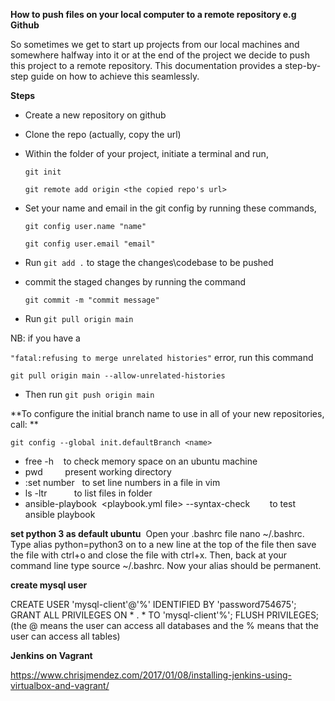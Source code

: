 **How to push files on your local computer to a remote repository e.g Github**


So sometimes we get to start up projects from our local machines and somewhere halfway into it or at the end of the project we decide to push this project to a remote repository.
This documentation provides a step-by-step guide on how to achieve this seamlessly.

**Steps**
- Create a new repository on github
- Clone the repo (actually, copy the url)
- Within the folder of your project, initiate a    terminal and run,

  `git init`

  `git remote add origin <the copied repo's url>`
- Set your name and email in the git config by running these commands,

    `git config user.name "name"`

  `git config user.email "email"`

- Run `git add .` to stage the changes\codebase to be pushed

- commit the staged changes by running the command
  
  `git commit -m "commit message"`

- Run `git pull origin main`

NB: if you have a 

`"fatal:refusing to merge unrelated histories"` error, run this command

`git pull origin main --allow-unrelated-histories`

- Then run `git push origin main`





**To configure the initial branch name to use in all
of your new repositories, call: **

`git config --global init.defaultBranch <name>`


- free -h    to check memory space on an ubuntu machine
- pwd         present working directory
- :set number   to set line numbers in a file in vim
- ls -ltr  <name of folder>         to list files in folder
- ansible-playbook  <playbook.yml file> --syntax-check        to test ansible playbook

**set python 3 as default ubuntu**  
Open your .bashrc file nano ~/.bashrc. Type alias python=python3 on to a new line at the top of the file then save the file with ctrl+o and close the file with ctrl+x. Then, back at your command line type source ~/.bashrc. Now your alias should be permanent.



**create mysql user**

CREATE USER 'mysql-client'@'%' IDENTIFIED BY 'password754675';
GRANT ALL PRIVILEGES ON * . * TO 'mysql-client'%';
FLUSH PRIVILEGES;
(the @ means the user can access all databases and the % means that the user can access all tables)


**Jenkins on Vagrant**

https://www.chrisjmendez.com/2017/01/08/installing-jenkins-using-virtualbox-and-vagrant/